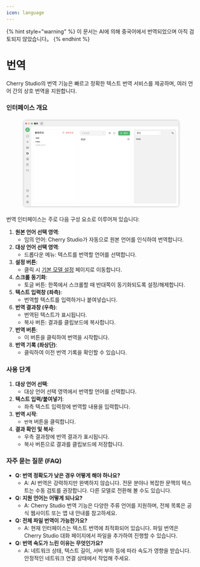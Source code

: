 ```yaml
---
icon: language
---
```


{% hint style="warning" %}
이 문서는 AI에 의해 중국어에서 번역되었으며 아직 검토되지 않았습니다。
{% endhint %}

# 번역

Cherry Studio의 번역 기능은 빠르고 정확한 텍스트 번역 서비스를 제공하며, 여러 언어 간의 상호 번역을 지원합니다.

### 인터페이스 개요

<figure><img src="../../.gitbook/assets/翻译.png" alt=""><figcaption></figcaption></figure>

번역 인터페이스는 주로 다음 구성 요소로 이루어져 있습니다:

1. **원본 언어 선택 영역**:
   * 임의 언어: Cherry Studio가 자동으로 원본 언어를 인식하여 번역합니다.
2. **대상 언어 선택 영역**:
   * 드롭다운 메뉴: 텍스트를 번역할 언어를 선택합니다.
3. **설정 버튼**:
   * 클릭 시 [기본 모델 설정](settings/default-models.md) 페이지로 이동합니다.
4. **스크롤 동기화**:
   * 토글 버튼: 한쪽에서 스크롤할 때 반대쪽이 동기화되도록 설정/해제합니다.
5. **텍스트 입력창 (좌측)**:
   * 번역할 텍스트를 입력하거나 붙여넣습니다.
6. **번역 결과창 (우측)**:
   * 번역된 텍스트가 표시됩니다.
   * 복사 버튼: 결과를 클립보드에 복사합니다.
7. **번역 버튼**:
   * 이 버튼을 클릭하여 번역을 시작합니다.
8. **번역 기록 (좌상단)**:
   * 클릭하여 이전 번역 기록을 확인할 수 있습니다.

### 사용 단계

1. **대상 언어 선택**:
   * 대상 언어 선택 영역에서 번역할 언어를 선택합니다.
2. **텍스트 입력/붙여넣기**:
   * 좌측 텍스트 입력창에 번역할 내용을 입력합니다.
3. **번역 시작**:
   * `번역` 버튼을 클릭합니다.
4. **결과 확인 및 복사**:
   * 우측 결과창에 번역 결과가 표시됩니다.
   * 복사 버튼으로 결과를 클립보드에 저장합니다.

### 자주 묻는 질문 (FAQ)

* **Q: 번역 정확도가 낮은 경우 어떻게 해야 하나요?**
  * A: AI 번역은 강력하지만 완벽하지 않습니다. 전문 분야나 복잡한 문맥의 텍스트는 수동 검토를 권장합니다. 다른 모델로 전환해 볼 수도 있습니다.
* **Q: 지원 언어는 어떻게 되나요?**
  * A: Cherry Studio 번역 기능은 다양한 주류 언어를 지원하며, 전체 목록은 공식 웹사이트 또는 앱 내 안내를 참고하세요.
* **Q: 전체 파일 번역이 가능한가요?**
  * A: 현재 인터페이스는 텍스트 번역에 최적화되어 있습니다. 파일 번역은 Cherry Studio 대화 페이지에서 파일을 추가하여 진행할 수 있습니다.
* **Q: 번역 속도가 느린 이유는 무엇인가요?**
  * A: 네트워크 상태, 텍스트 길이, 서버 부하 등에 따라 속도가 영향을 받습니다. 안정적인 네트워크 연결 상태에서 작업해 주세요.